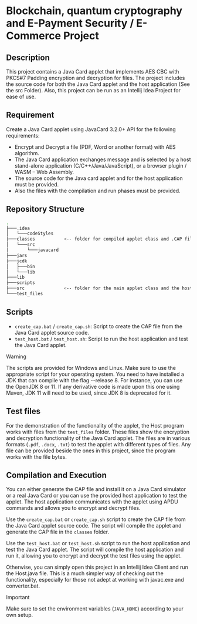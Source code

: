 # Blockchain, quantum cryptography and E-Payment Security / E-Commerce Project      

## Description

This project contains a Java Card applet that implements AES CBC with PKCS#7 Padding encryption and decryption for files. The project includes the source code for both the Java Card applet and the host application (See the src Folder). Also, this project can be run as an Intellij Idea Project for ease of use.

## Requirement

Create a Java Card applet using JavaCard 3.2.0+ API for the following requirements:

- Encrypt and Decrypt a file (PDF, Word or another format) with AES algorithm.
- The Java Card application exchanges message and is selected by a host stand-alone application (C/C++/Java/JavaScript), or a browser plugin / WASM – Web Assembly.
- The source code for the Java card applet and for the host application must be provided.
- Also the files with the compilation and run phases must be provided.

## Repository Structure

```bash
.
├───.idea
│   └───codeStyles
├───classes           <-- folder for compiled applet class and .CAP file
│   └───src
│       └───javacard
├───jars
├───jcdk
│   ├───bin
│   └───lib
├───lib
├───scripts
├───src               <-- folder for the main applet class and the host application
└───test_files
```

## Scripts

- `create_cap.bat` / `create_cap.sh`: Script to create the CAP file from the Java Card applet source code.
- `test_host.bat` / `test_host.sh`: Script to run the host application and test the Java Card applet.

> [!WARNING]
> The scripts are provided for Windows and Linux. Make sure to use the appropriate script for your operating system. You need to have installed a JDK that can compile with the flag --release 8. For instance, you can use the OpenJDK 8 or 11. If any derivative code is made upon this one using Maven, JDK 11 will need to be used, since JDK 8 is deprecated for it.

## Test files

For the demonstration of the functionality of the applet, the Host program works with files from the `test_files` folder. These files show the encryption and decryption functionality of the Java Card applet. The files are in various formats (`.pdf`, `.docx`, `.txt`) to test the applet with different types of files. Any file can be provided beside the ones in this project, since the program works with the file bytes.

## Compilation and Execution

You can either generate the CAP file and install it on a Java Card simulator or a real Java Card or you can use the provided host application to test the applet. The host application communicates with the applet using APDU commands and allows you to encrypt and decrypt files.

Use the `create_cap.bat` or `create_cap.sh` script to create the CAP file from the Java Card applet source code. The script will compile the applet and generate the CAP file in the `classes` folder.

Use the `test_host.bat` or `test_host.sh` script to run the host application and test the Java Card applet. The script will compile the host application and run it, allowing you to encrypt and decrypt the test files using the applet.

Otherwise, you can simply open this project in an Intellij Idea Client and run the Host.java file. This is a much simpler way of checking out the functionality, especially for those not adept at working with javac.exe and converter.bat.

> [!IMPORTANT]
> Make sure to set the environment variables (`JAVA_HOME`) according to your own setup.
